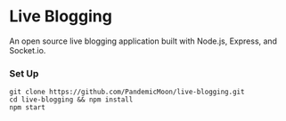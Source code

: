 # Live Blogging

An open source live blogging application built with Node.js, Express, and Socket.io.

### Set Up
```shell
git clone https://github.com/PandemicMoon/live-blogging.git
cd live-blogging && npm install
npm start
```
